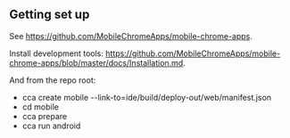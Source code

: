 ## Getting set up

See https://github.com/MobileChromeApps/mobile-chrome-apps.

Install development tools: https://github.com/MobileChromeApps/mobile-chrome-apps/blob/master/docs/Installation.md.

And from the repo root:
- cca create mobile --link-to=ide/build/deploy-out/web/manifest.json
- cd mobile
- cca prepare
- cca run android
